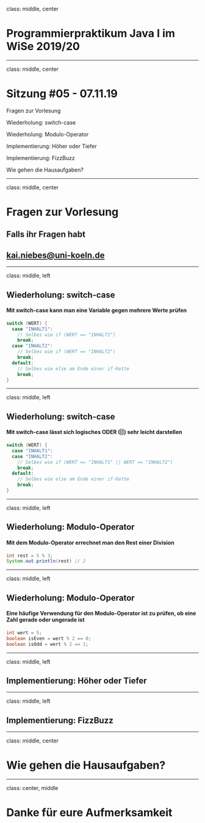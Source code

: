 class: middle, center

# Programmierpraktikum Java I im WiSe 2019/20

---

class: middle, center

# Sitzung #05 - 07.11.19

Fragen zur Vorlesung

Wiederholung: switch-case

Wiederholung: Modulo-Operator

Implementierung: Höher oder Tiefer

Implementierung: FizzBuzz

Wie gehen die Hausaufgaben?

---

class: middle, center

# Fragen zur Vorlesung

## Falls ihr Fragen habt
## kai.niebes@uni-koeln.de

---

class: middle, left

## Wiederholung: switch-case

#### Mit switch-case kann man eine Variable gegen mehrere Werte prüfen

```java
switch (WERT) {
  case "INHALT1":
    // Selbes wie if (WERT == "INHALT1")
    break;
  case "INHALT2":
    // Selbes wie if (WERT == "INHALT2")
    break;
  default:
    // Selbes wie else am Ende einer if-Kette
    break;
}
```

---

class: middle, left

## Wiederholung: switch-case

#### Mit switch-case lässt sich logisches ODER (||) sehr leicht darstellen

```java
switch (WERT) {
  case "INHALT1":
  case "INHALT2":
    // Selbes wie if (WERT == "INHALT1" || WERT == "INHALT2")
    break;
  default:
    // Selbes wie else am Ende einer if-Kette
    break;
}
```

---

class: middle, left

## Wiederholung: Modulo-Operator

#### Mit dem Modulo-Operator errechnet man den Rest einer Division

```java
int rest = 5 % 3;
System.out.println(rest) // 2
```

---

class: middle, left

## Wiederholung: Modulo-Operator

#### Eine häufige Verwendung für den Modulo-Operator ist zu prüfen, ob eine Zahl gerade oder ungerade ist

```java
int wert = 5;
boolean isEven = wert % 2 == 0;
boolean isOdd = wert % 2 == 1;
```

---

class: middle, left

## Implementierung: Höher oder Tiefer

---

class: middle, left

## Implementierung: FizzBuzz

---

class: middle, center

# Wie gehen die Hausaufgaben?

---

class: center, middle

# Danke für eure Aufmerksamkeit
